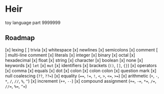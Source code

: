 # Heir
toy language part 9999999

## Roadmap

[x] lexing
  [ ] trivia
    [x] whitespace
    [x] newlines
    [x] semicolons
    [x] comment
    [ ] multi-line comment
  [x] literals
    [x] integer
      [x] binary
      [x] octal
      [x] hexadecimal
    [x] float
    [x] string
    [x] character
    [x] boolean
    [x] none
  [x] keywords
    [x] `let`
    [x] `mut`
  [x] identifiers
  [x] brackets (`()`, `[]`, `{}`)
  [x] operators
    [x] comma
    [x] equals
    [x] dot
    [x] colon
    [x] colon colon
    [x] question mark
    [x] null coalescing (`??`, `??=`)
    [x] equality (`==`, `!=`, `!`, `<`, `>`, `<=`, `>=`)
    [x] arithmetic (`+`, `-`, `*`, `/`, `//`, `%`, `^`)
      [x] increment (`++`, `--`)
      [x] compound assignment (`+=`, `-=`, `*=`, `/=`, `//=`, `%=`, `^=`)